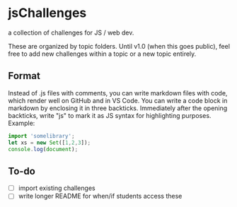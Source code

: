 # jsChallenges

a collection of challenges for JS / web dev.

These are organized by topic folders. Until v1.0 (when this goes public), feel free to add new challenges within a topic or a new topic entirely.


## Format

Instead of .js files with comments, you can write markdown files with code, which render well on GitHub and in VS Code. You can write a code block in markdown by enclosing it in three backticks. Immediately after the opening backticks, write "js" to mark it as JS syntax for highlighting purposes. Example:

```js
import 'somelibrary';
let xs = new Set([1,2,3]);
console.log(document);
```



## To-do

- [ ] import existing challenges
- [ ] write longer README for when/if students access these